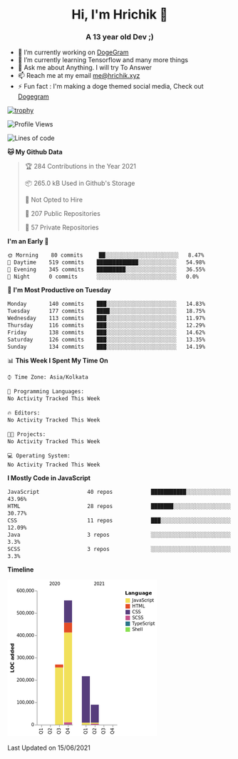 <h1 align="center">Hi, I'm Hrichik 👋</h1>
<h3 align="center">A 13 year old Dev ;) </h3>


- 🔭 I’m currently working on [DogeGram](https://dogegram.xyz)
- 🌱 I’m currently learning Tensorflow and many more things
- 💬 Ask me about Anything. I will try To Answer
- 📫 Reach me at my email me@hrichik.xyz
- ⚡ Fun fact : I'm making a doge themed social media, Check out [Dogegram](https://dogegram.xyz)

[![trophy](https://github-profile-trophy.vercel.app/?username=hrichiksite)](https://github.com/ryo-ma/github-profile-trophy)



<!--START_SECTION:waka-->
![Profile Views](http://img.shields.io/badge/Profile%20Views-8-blue)

![Lines of code](https://img.shields.io/badge/From%20Hello%20World%20I%27ve%20Written-1.1%20million%20lines%20of%20code-blue)

**🐱 My Github Data** 

> 🏆 284 Contributions in the Year 2021
 > 
> 📦 265.0 kB Used in Github's Storage 
 > 
> 🚫 Not Opted to Hire
 > 
> 📜 207 Public Repositories 
 > 
> 🔑 57 Private Repositories  
 > 
**I'm an Early 🐤** 

```text
🌞 Morning    80 commits     ██░░░░░░░░░░░░░░░░░░░░░░░   8.47% 
🌆 Daytime    519 commits    █████████████░░░░░░░░░░░░   54.98% 
🌃 Evening    345 commits    █████████░░░░░░░░░░░░░░░░   36.55% 
🌙 Night      0 commits      ░░░░░░░░░░░░░░░░░░░░░░░░░   0.0%

```
📅 **I'm Most Productive on Tuesday** 

```text
Monday       140 commits    ███░░░░░░░░░░░░░░░░░░░░░░   14.83% 
Tuesday      177 commits    ████░░░░░░░░░░░░░░░░░░░░░   18.75% 
Wednesday    113 commits    ███░░░░░░░░░░░░░░░░░░░░░░   11.97% 
Thursday     116 commits    ███░░░░░░░░░░░░░░░░░░░░░░   12.29% 
Friday       138 commits    ███░░░░░░░░░░░░░░░░░░░░░░   14.62% 
Saturday     126 commits    ███░░░░░░░░░░░░░░░░░░░░░░   13.35% 
Sunday       134 commits    ███░░░░░░░░░░░░░░░░░░░░░░   14.19%

```


📊 **This Week I Spent My Time On** 

```text
⌚︎ Time Zone: Asia/Kolkata

💬 Programming Languages: 
No Activity Tracked This Week

🔥 Editors: 
No Activity Tracked This Week

🐱‍💻 Projects: 
No Activity Tracked This Week

💻 Operating System: 
No Activity Tracked This Week

```

**I Mostly Code in JavaScript** 

```text
JavaScript               40 repos            ███████████░░░░░░░░░░░░░░   43.96% 
HTML                     28 repos            ███████░░░░░░░░░░░░░░░░░░   30.77% 
CSS                      11 repos            ███░░░░░░░░░░░░░░░░░░░░░░   12.09% 
Java                     3 repos             ░░░░░░░░░░░░░░░░░░░░░░░░░   3.3% 
SCSS                     3 repos             ░░░░░░░░░░░░░░░░░░░░░░░░░   3.3%

```


**Timeline**

![Chart not found](https://raw.githubusercontent.com/hrichiksite/hrichiksite/master/charts/bar_graph.png) 


 Last Updated on 15/06/2021
<!--END_SECTION:waka-->
